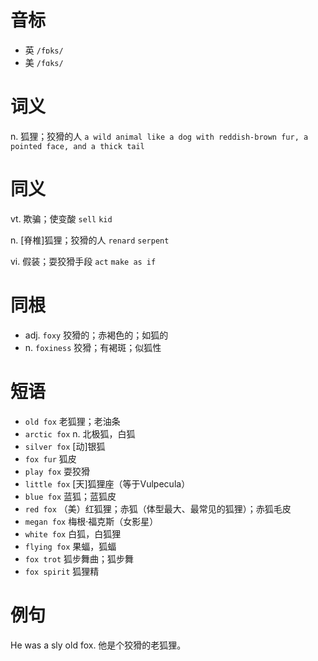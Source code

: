 # 音标

- 英 `/fɒks/`
- 美 `/fɑks/`

# 词义

n. 狐狸；狡猾的人
`a wild animal like a dog with reddish-brown fur, a pointed face, and a thick tail`

# 同义

vt. 欺骗；使变酸
`sell` `kid`

n. [脊椎]狐狸；狡猾的人
`renard` `serpent`

vi. 假装；耍狡猾手段
`act` `make as if`

# 同根

- adj. `foxy` 狡猾的；赤褐色的；如狐的
- n. `foxiness` 狡猾；有褐斑；似狐性

# 短语

- `old fox` 老狐狸；老油条
- `arctic fox` n. 北极狐，白狐
- `silver fox` [动]银狐
- `fox fur` 狐皮
- `play fox` 耍狡猾
- `little fox` [天]狐狸座（等于Vulpecula）
- `blue fox` 蓝狐；蓝狐皮
- `red fox` （美）红狐狸；赤狐（体型最大、最常见的狐狸）；赤狐毛皮
- `megan fox` 梅根·福克斯（女影星）
- `white fox` 白狐，白狐狸
- `flying fox` 果蝠，狐蝠
- `fox trot` 狐步舞曲；狐步舞
- `fox spirit` 狐狸精

# 例句

He was a sly old fox.
他是个狡猾的老狐狸。


